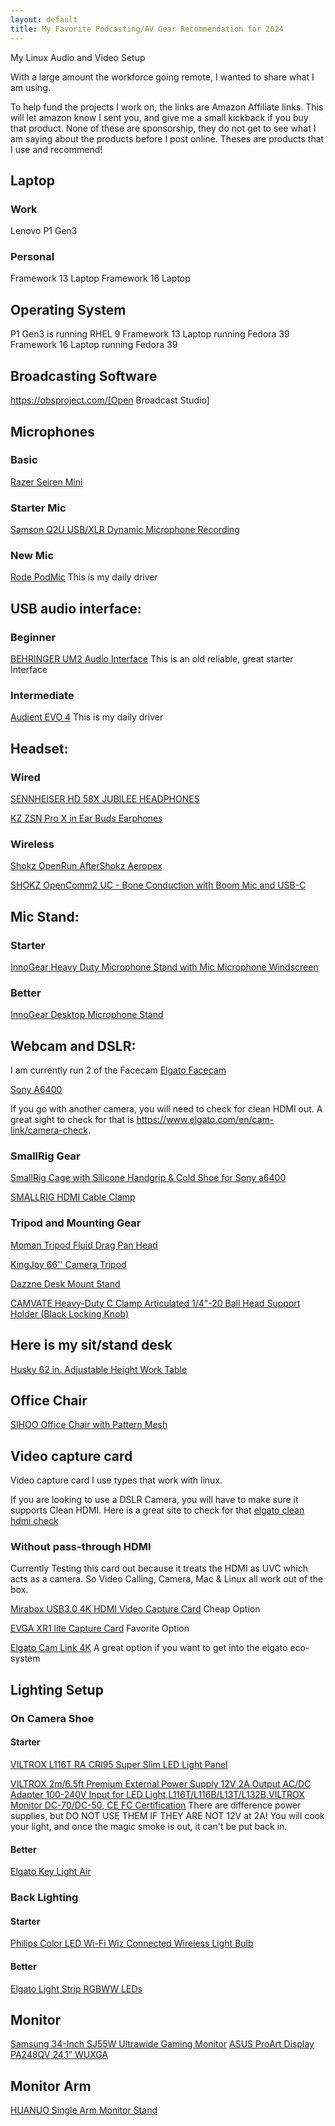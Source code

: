 ```yaml
---
layout: default
title: My Favorite Podcasting/AV Gear Recommendation for 2024
---
```


My Linux Audio and Video Setup

With a large amount the workforce going remote, I wanted to share what I am using.

To help fund the projects I work on, the links are Amazon Affiliate links. This will let amazon know I sent you, and give me a small kickback if you buy that product. None of these are sponsorship, they do not get to see what I am saying about the products before I post online. Theses are products that I use and recommend!

## Laptop 

### Work 
Lenovo P1 Gen3

### Personal
Framework 13 Laptop
Framework 16 Laptop

## Operating System
P1 Gen3 is running RHEL 9
Framework 13 Laptop running Fedora 39
Framework 16 Laptop running Fedora 39

## Broadcasting Software
https://obsproject.com/[Open Broadcast Studio]


## Microphones

### Basic

[Razer Seiren Mini](https://amzn.to/3OXjXqw)

### Starter Mic

[Samson Q2U USB/XLR Dynamic Microphone Recording](https://amzn.to/3uU3hcH)

### New Mic

[Rode PodMic](https://amzn.to/3P0mWyo)
This is my daily driver

## USB audio interface:

### Beginner

[BEHRINGER UM2 Audio Interface](https://amzn.to/4bUd9Us)
This is an old reliable, great starter Interface

### Intermediate

[Audient EVO 4](https://amzn.to/42USA6k)
This is my daily driver


## Headset:

### Wired

[SENNHEISER HD 58X JUBILEE HEADPHONES](https://drop.com/buy/massdrop-x-sennheiser-hd-58x-jubilee-headphones)

[KZ ZSN Pro X in Ear Buds Earphones](https://amzn.to/3TgRy1l)

### Wireless

[Shokz OpenRun AfterShokz Aeropex](https://amzn.to/3AhkWKx)

[SHOKZ OpenComm2 UC - Bone Conduction with Boom Mic and USB-C](https://amzn.to/3TgRC15)

## Mic Stand:

### Starter

[InnoGear Heavy Duty Microphone Stand with Mic Microphone Windscreen](https://amzn.to/43KXcvR)

### Better

[InnoGear Desktop Microphone Stand](https://amzn.to/4aavKdt)


## Webcam and DSLR:

I am currently run 2 of the Facecam
[Elgato Facecam](https://amzn.to/3wzziXZ)


[Sony A6400](https://amzn.to/3uX2mYU)

If you go with another camera, you will need to check for clean HDMI out.
A great sight to check for that is https://www.elgato.com/en/cam-link/camera-check.

### SmallRig Gear

[SmallRig Cage with Silicone Handgrip & Cold Shoe for Sony a6400](https://amzn.to/3P1j4x0)

[SMALLRIG HDMI Cable Clamp](https://amzn.to/41fJoaZ)



### Tripod and Mounting Gear
[Moman Tripod Fluid Drag Pan Head](https://amzn.to/41fJoaZ)

[KingJoy 66'' Camera Tripod](https://amzn.to/41fJoaZ)

[Dazzne Desk Mount Stand](https://amzn.to/40rtitD)

[CAMVATE Heavy-Duty C Clamp Articulated 1/4"-20 Ball Head Support Holder (Black Locking Knob)](https://amzn.to/3oyibla)

## Here is my sit/stand desk
[Husky 62 in. Adjustable Height Work Table](https://www.homedepot.com/p/Husky-62-in-Adjustable-Height-Work-Table-HOLT62XDB12/301810799)

## Office Chair 
[SIHOO Office Chair with Pattern Mesh](https://amzn.to/43LW0s4)

## Video capture card
Video capture card I use types that work with linux.

If you are looking to use a DSLR Camera,
you will have to make sure it supports Clean HDMI.
Here is a great site to check for that [elgato clean hdmi check](https://www.elgato.com/en/cam-link/camera-check)

### Without pass-through HDMI

Currently Testing this card out because it treats the HDMI as UVC which acts as a camera.
So Video Calling, Camera, Mac & Linux all work out of the box.

[Mirabox USB3.0 4K HDMI Video Capture Card](https://amzn.to/42TZ9Gd)
Cheap Option

[EVGA XR1 lite Capture Card](https://amzn.to/3IjocZY)
Favorite Option

[Elgato Cam Link 4K](https://amzn.to/42YPZbw)
A great option if you want to get into the elgato eco-system


## Lighting Setup

### On Camera Shoe

#### Starter

[VILTROX L116T RA CRI95 Super Slim LED Light Panel](https://amzn.to/49wuRff)

[VILTROX 2m/6.5ft Premium External Power Supply 12V 2A Output AC/DC Adapter 100-240V Input for LED Light,L116T/L116B/L13T/L132B,VILTROX Monitor DC-70/DC-50, CE FC Certification](https://amzn.to/42WRDdA)
There are difference power supplies, but DO NOT USE THEM IF THEY ARE NOT 12V at 2A!
You will cook your light, and once the magic smoke is out, it can't be put back in.

#### Better

[Elgato Key Light Air](https://amzn.to/3SZ74NO)

### Back Lighting

#### Starter

[Philips Color LED Wi-Fi Wiz Connected Wireless Light Bulb](https://amzn.to/48B51FJ)
#### Better

[Elgato Light Strip RGBWW LEDs](https://amzn.to/3SVv5We)


## Monitor

[Samsung 34-Inch SJ55W Ultrawide Gaming Monitor](https://amzn.to/4c8qhpl)
[ASUS ProArt Display PA248QV 24.1” WUXGA](https://amzn.to/3IiVZCq)


## Monitor Arm

[HUANUO Single Arm Monitor Stand](https://amzn.to/42VvZqa)
